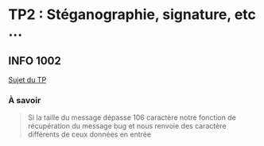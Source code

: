 # TP2 : Stéganographie, signature, etc ...
## INFO 1002
[Sujet du TP](https://www.lama.univ-savoie.fr/pagesmembres/hyvernat/Enseignement/2122/info002/tp2.html)

### À savoir
> Si la taille du message dépasse 106 caractère notre fonction de récupération du message bug et nous renvoie des caractère différents de ceux données en entrée
